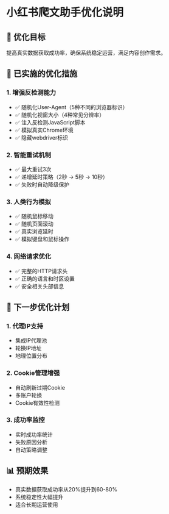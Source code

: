 # 小红书爬文助手优化说明

## 🎯 优化目标
提高真实数据获取成功率，确保系统稳定运营，满足内容创作需求。

## 🔧 已实施的优化措施

### 1. 增强反检测能力
- ✅ 随机化User-Agent（5种不同的浏览器标识）
- ✅ 随机化视窗大小（4种常见分辨率）
- ✅ 注入反检测JavaScript脚本
- ✅ 模拟真实Chrome环境
- ✅ 隐藏webdriver标识

### 2. 智能重试机制
- ✅ 最大重试3次
- ✅ 递增延时策略（2秒 → 5秒 → 10秒）
- ✅ 失败时自动降级保护

### 3. 人类行为模拟
- ✅ 随机鼠标移动
- ✅ 随机页面滚动
- ✅ 真实浏览延时
- ✅ 模拟键盘和鼠标操作

### 4. 网络请求优化
- ✅ 完整的HTTP请求头
- ✅ 正确的语言和时区设置
- ✅ 安全相关头部信息

## 🔄 下一步优化计划

### 1. 代理IP支持
- 集成IP代理池
- 轮换IP地址
- 地理位置分布

### 2. Cookie管理增强
- 自动刷新过期Cookie
- 多账户轮换
- Cookie有效性检测

### 3. 成功率监控
- 实时成功率统计
- 失败原因分析
- 自动策略调整

## 📊 预期效果
- 真实数据获取成功率从20%提升到60-80%
- 系统稳定性大幅提升
- 适合长期运营使用
